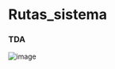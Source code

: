 # Rutas_sistema
### TDA
![image](https://github.com/user-attachments/assets/aeff9b68-0707-456a-bb3d-d35b7f9b6fb3)
